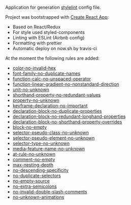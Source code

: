 
Application for generation [stylelint](https://stylelint.io/) config file.

Project was bootstrapped with [Create React App](https://github.com/facebookincubator/create-react-app):

* Based on React/Redux
* For style used styled-components
* Linting with ESLint (Airbnb config)
* Formatting with prettier
* Automatic deploy on now.sh by travis-ci

At the moment the following rules are added:
* [color-no-invalid-hex](https://stylelint.io/user-guide/rules/color-no-invalid-hex/)
* [font-family-no-duplicate-names](https://stylelint.io/user-guide/rules/font-family-no-duplicate-names/)
* [function-calc-no-unspaced-operator](https://stylelint.io/user-guide/rules/function-calc-no-unspaced-operator/)
* [function-linear-gradient-no-nonstandard-direction](https://stylelint.io/user-guide/rules/function-linear-gradient-no-nonstandard-direction/)
* [unit-no-unknown](https://stylelint.io/user-guide/rules/unit-no-unknown/)
* [shorthand-property-no-redundant-values](https://stylelint.io/user-guide/rules/shorthand-property-no-redundant-values/)
* [property-no-unknown](https://stylelint.io/user-guide/rules/property-no-unknown/)
* [keyframe-declaration-no-important](https://stylelint.io/user-guide/rules/keyframe-declaration-no-important/)
* [declaration-block-no-duplicate-properties](https://stylelint.io/user-guide/rules/declaration-block-no-duplicate-properties/)
* [declaration-block-no-redundant-longhand-properties](https://stylelint.io/user-guide/rules/declaration-block-no-redundant-longhand-properties/)
* [declaration-block-no-shorthand-property-overrides](https://stylelint.io/user-guide/rules/declaration-block-no-shorthand-property-overrides/)
* [block-no-empty](https://stylelint.io/user-guide/rules/block-no-empty/)
* [selector-pseudo-class-no-unknown](https://stylelint.io/user-guide/rules/selector-pseudo-class-no-unknown/)
* [selector-pseudo-element-no-unknown](https://stylelint.io/user-guide/rules/selector-pseudo-element-no-unknown/)
* [selector-type-no-unknown](https://stylelint.io/user-guide/rules/selector-type-no-unknown/)
* [media-feature-name-no-unknown](https://stylelint.io/user-guide/rules/media-feature-name-no-unknown/)
* [at-rule-no-unknown](https://stylelint.io/user-guide/rules/at-rule-no-unknown/)
* [comment-no-empty](https://stylelint.io/user-guide/rules/comment-no-empty/)
* [max-nesting-depth](https://stylelint.io/user-guide/rules/max-nesting-depth/)
* [no-descending-specificity](https://stylelint.io/user-guide/rules/no-descending-specificity/)
* [no-duplicate-selectors](https://stylelint.io/user-guide/rules/no-duplicate-selectors/)
* [no-empty-source](https://stylelint.io/user-guide/rules/no-empty-source/)
* [no-extra-semicolons](https://stylelint.io/user-guide/rules/no-extra-semicolons/)
* [no-invalid-double-slash-comments](https://stylelint.io/user-guide/rules/no-invalid-double-slash-comments/)
* [no-unknown-animations](https://stylelint.io/user-guide/rules/no-unknown-animations/)